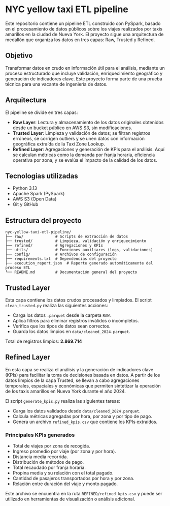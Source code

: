 # NYC yellow taxi ETL pipeline

Este repositorio contiene un pipeline ETL construido con PySpark, basado en el procesamiento de datos públicos sobre los viajes realizados por taxis amarillos en la ciudad de Nueva York. El proyecto sigue una arquitectura de medallón que organiza los datos en tres capas: Raw, Trusted y Refined.

## Objetivo

Transformar datos en crudo en información útil para el análisis, mediante un proceso estructurado que incluye validación, enriquecimiento geográfico y generación de indicadores clave. Este proyecto forma parte de una prueba técnica para una vacante de ingeniería de datos.

## Arquitectura

El pipeline se divide en tres capas:

- **Raw Layer**: Lectura y almacenamiento de los datos originales obtenidos desde un bucket público en AWS S3, sin modificaciones.
- **Trusted Layer**: Limpieza y validación de datos; se filtran registros erróneos, se corrigen outliers y se unen datos con información geográfica extraída de la Taxi Zone Lookup.
- **Refined Layer**: Agregaciones y generación de KPIs para el análisis. Aquí se calculan métricas como la demanda por franja horaria, eficiencia operativa por zona, y se evalúa el impacto de la calidad de los datos.

## Tecnologías utilizadas

- Python 3.13
- Apache Spark (PySpark)
- AWS S3 (Open Data)
- Git y GitHub

## Estructura del proyecto

```
nyc-yellow-taxi-etl-pipeline/
├── raw/              # Scripts de extracción de datos
├── trusted/          # Limpieza, validación y enriquecimiento
├── refined/          # Agregaciones y KPIs
├── utils/            # Funciones auxiliares (logs, validaciones)
├── config/           # Archivos de configuración
├── requirements.txt  # Dependencias del proyecto
├── execution_report.json  # Reporte generado automáticamente del proceso ETL
└── README.md         # Documentación general del proyecto
```


## Trusted Layer

Esta capa contiene los datos crudos procesados y limpiados. El script `clean_trusted.py` realiza las siguientes acciones:

- Carga los datos `.parquet` desde la carpeta `RAW`.
- Aplica filtros para eliminar registros inválidos o incompletos.
- Verifica que los tipos de datos sean correctos.
- Guarda los datos limpios en `data/cleaned_2024.parquet`.

Total de registros limpios: **2.869.714**



## Refined Layer

En esta capa se realiza el análisis y la generación de indicadores clave (KPIs) para facilitar la toma de decisiones basada en datos. A partir de los datos limpios de la capa Trusted, se llevan a cabo agregaciones temporales, espaciales y económicas que permiten sintetizar la operación de los taxis amarillos en Nueva York durante el año 2024.

El script `generate_kpis.py` realiza las siguientes tareas:

- Carga los datos validados desde `data/cleaned_2024.parquet`.
- Calcula métricas agregadas por hora, por zona y por tipo de pago.
- Genera un archivo `refined_kpis.csv` que contiene los KPIs extraídos.

### Principales KPIs generados

- Total de viajes por zona de recogida.
- Ingreso promedio por viaje (por zona y por hora).
- Distancia media recorrida.
- Distribución de métodos de pago.
- Total recaudado por franja horaria.
- Propina media y su relación con el total pagado.
- Cantidad de pasajeros transportados por hora y por zona.
- Relación entre duración del viaje y monto pagado.

Este archivo se encuentra en la ruta `REFINED/refined_kpis.csv` y puede ser utilizado en herramientas de visualización o análisis adicional.

